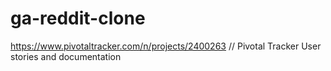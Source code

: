 # ga-reddit-clone
https://www.pivotaltracker.com/n/projects/2400263 // Pivotal Tracker User stories and documentation

